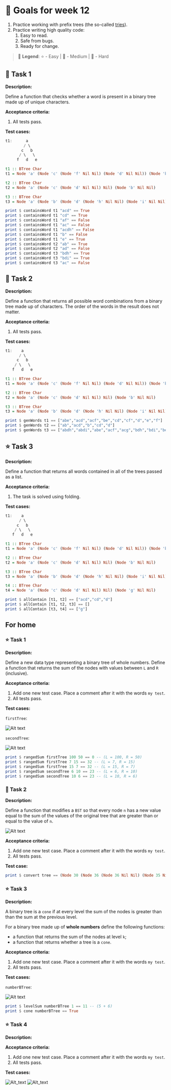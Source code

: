 # 🎯 Goals for week 12

1. Practice working with prefix trees (the so-called [tries](https://en.wikipedia.org/wiki/Trie)).
2. Practice writing high quality code:
   1. Easy to read.
   2. Safe from bugs.
   3. Ready for change.

> 🗿 **Legend**: ⭐ - Easy | 🌟 - Medium | 💫 - Hard

## 💫 Task 1

**Description:**

Define a function that checks whether a word is present in a binary tree made up of unique characters.

**Acceptance criteria:**

1. All tests pass.

**Test cases:**

```haskell
t1:      a
        / \
       c   b
      / \   \
     f   d   e

t1 :: BTree Char
t1 = Node 'a' (Node 'c' (Node 'f' Nil Nil) (Node 'd' Nil Nil)) (Node 'b' Nil (Node 'e' Nil Nil))

t2 :: BTree Char
t2 = Node 'a' (Node 'c' (Node 'd' Nil Nil) Nil) (Node 'b' Nil Nil)

t3 :: BTree Char
t3 = Node 'a' (Node 'b' (Node 'd' (Node 'h' Nil Nil) (Node 'i' Nil Nil)) (Node 'e' Nil Nil)) (Node 'c' (Node 'f' Nil Nil) (Node 'g' Nil Nil)) 
```

```haskell
print $ containsWord t1 "acd" == True
print $ containsWord t1 "cd" == True
print $ containsWord t1 "af" == False
print $ containsWord t1 "ac" == False
print $ containsWord t1 "acdh" == False
print $ containsWord t1 "b" == False
print $ containsWord t1 "e" == True
print $ containsWord t2 "ab" == True
print $ containsWord t2 "ad" == False
print $ containsWord t3 "bdh" == True
print $ containsWord t3 "bdi" == True
print $ containsWord t3 "ac" == False
```

## 💫 Task 2

**Description:**

Define a function that returns all possible word combinations from a binary tree made up of characters. The order of the words in the result does not matter.

**Acceptance criteria:**

1. All tests pass.

**Test cases:**

```haskell
t1:    a
      / \
     c   b
    / \   \
   f   d   e

t1 :: BTree Char
t1 = Node 'a' (Node 'c' (Node 'f' Nil Nil) (Node 'd' Nil Nil)) (Node 'b' Nil (Node 'e' Nil Nil))

t2 :: BTree Char
t2 = Node 'a' (Node 'c' (Node 'd' Nil Nil) Nil) (Node 'b' Nil Nil)

t3 :: BTree Char
t3 = Node 'a' (Node 'b' (Node 'd' (Node 'h' Nil Nil) (Node 'i' Nil Nil)) (Node 'e' Nil Nil)) (Node 'c' (Node 'f' Nil Nil) (Node 'g' Nil Nil)) 
```

```haskell
print $ genWords t1 == ["abe","acd","acf","be","cd","cf","d","e","f"]
print $ genWords t2 == ["ab","acd","b","cd","d"]
print $ genWords t3 == ["abdh","abdi","abe","acf","acg","bdh","bdi","be","cf","cg","dh","di","e","f","g","h","i"]
```

## ⭐ Task 3

**Description:**

Define a function that returns all words contained in all of the trees passed as a list.

**Acceptance criteria:**

1. The task is solved using folding.

**Test cases:**

```haskell
t1:    a
      / \
     c   b
    / \   \
   f   d   e

t1 :: BTree Char
t1 = Node 'a' (Node 'c' (Node 'f' Nil Nil) (Node 'd' Nil Nil)) (Node 'b' Nil (Node 'e' Nil Nil))

t2 :: BTree Char
t2 = Node 'a' (Node 'c' (Node 'd' Nil Nil) Nil) (Node 'b' Nil Nil)

t3 :: BTree Char
t3 = Node 'a' (Node 'b' (Node 'd' (Node 'h' Nil Nil) (Node 'i' Nil Nil)) (Node 'e' Nil Nil)) (Node 'c' (Node 'f' Nil Nil) (Node 'g' Nil Nil)) 

t4 :: BTree Char
t4 = Node 'a' (Node 'c' (Node 'd' Nil Nil) Nil) (Node 'g' Nil Nil)
```

```haskell
print $ allContain [t1, t2] == ["acd","cd","d"]
print $ allContain [t1, t2, t3] == []
print $ allContain [t3, t4] == ["g"]
```

## For home

### ⭐ Task 1

**Description:**

Define a new data type representing a binary tree of whole numbers. Define a function that returns the sum of the nodes with values between `L` and `R` (inclusive).

**Acceptance criteria:**

1. Add one new test case. Place a comment after it with the words `my test`.
2. All tests pass.

**Test cases:**

`firstTree`:

![Alt text](assets/fh_task1_1.png?raw=true "fh_task1_1.png")

`secondTree`:

![Alt text](assets/fh_task1_2.png?raw=true "fh_task1_2.png")

```haskell
print $ rangedSum firstTree 100 50 == 0 -- (L = 100, R = 50)
print $ rangedSum firstTree 7 15 == 32 -- (L = 7, R = 15)
print $ rangedSum firstTree 15 7 == 32 -- (L = 15, R = 7)
print $ rangedSum secondTree 6 10 == 23 -- (L = 6, R = 10)
print $ rangedSum secondTree 10 6 == 23 -- (L = 10, R = 6)
```

### 🌟 Task 2

**Description:**

Define a function that modifies a `BST` so that every node `n` has a new value equal to the sum of the values of the original tree that are greater than or equal to the value of `n`.

![Alt text](assets/fh_task2.png?raw=true "fh_task1_2.png")

**Acceptance criteria:**

1. Add one new test case. Place a comment after it with the words `my test`.
2. All tests pass.

**Test case:**

```haskell
print $ convert tree == (Node 30 (Node 36 (Node 36 Nil Nil) (Node 35 Nil (Node 33 Nil Nil))) (Node 21 (Node 26 Nil Nil) (Node 15 Nil (Node 8 Nil Nil))))
```

### ⭐ Task 3

**Description:**

A binary tree is a `cone` if at every level the sum of the nodes is greater than than the sum at the previous level.

For a binary tree made up of **whole numbers** define the following functions:

- a function that returns the sum of the nodes at level `k`;
- a function that returns whether a tree is a `cone`.

**Acceptance criteria:**

1. Add one new test case. Place a comment after it with the words `my test`.
2. All tests pass.

**Test cases:**

`numberBTree`:

![Alt text](assets/fh_task5.png?raw=true "assets/fh_task5.png")

```haskell
print $ levelSum numberBTree 1 == 11 -- (5 + 6)
print $ cone numberBTree == True
```

### ⭐ Task 4

**Description:**


**Acceptance criteria:**

1. Add one new test case. Place a comment after it with the words `my test`.
2. All tests pass.

**Test cases:**

![Alt_text](assets/pic2.png "p2")
![Alt_text](assets/pic1.png "p1")
